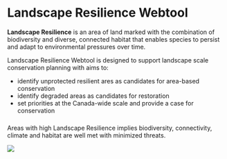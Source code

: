 # Landscape Resilience Webtool

<b> Landscape Resilience</b> is an area of land marked with the combination of biodiversity and diverse, connected habitat that enables species to persist and adapt to environmental pressures over time.


Landscape Resilience Webtool is designed to support landscape scale conservation planning with aims to:
- identify unprotected resilient ares as candidates for area-based conservation
- identify degraded areas as candidates for restoration
- set priorities at the Canada-wide scale and provide a case for conservation

###
Areas with high Landscape Resilience implies biodiversity, connectivity, climate and habitat are well met with minimized threats.

<img src = "https://github.com/NCC-CNC/landscape-resilience-baselayer/blob/main/www/LandR.png" />

